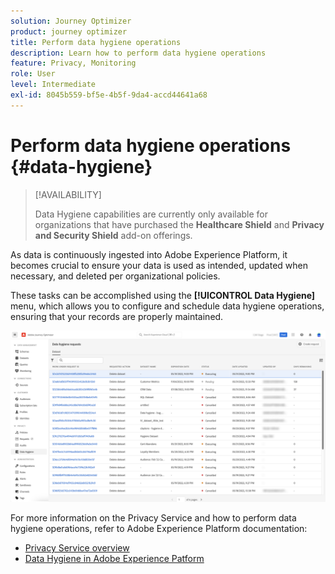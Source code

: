```yaml
---
solution: Journey Optimizer
product: journey optimizer
title: Perform data hygiene operations
description: Learn how to perform data hygiene operations
feature: Privacy, Monitoring
role: User
level: Intermediate
exl-id: 8045b559-bf5e-4b5f-9da4-accd44641a68
---
```

# Perform data hygiene operations {#data-hygiene}

>[!AVAILABILITY]
>
>Data Hygiene capabilities are currently only available for organizations that have purchased the **Healthcare Shield** and **Privacy and Security Shield** add-on offerings.


As data is continuously ingested into Adobe Experience Platform, it becomes crucial to ensure your data is used as intended, updated when necessary, and deleted per organizational policies.

These tasks can be accomplished using the **[!UICONTROL Data Hygiene]** menu, which allows you to configure and schedule data hygiene operations, ensuring that your records are properly maintained.

![](assets/data-hygiene.png)

For more information on the Privacy Service and how to perform data hygiene operations, refer to Adobe Experience Platform documentation:

* [Privacy Service overview](https://experienceleague.adobe.com/docs/experience-platform/privacy/home.html)
* [Data Hygiene in Adobe Experience Patform](https://experienceleague.adobe.com/docs/experience-platform/hygiene/home.html)
